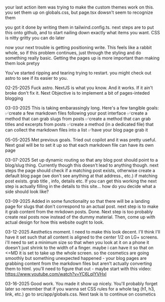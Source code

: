 your last action item was trying to make the custom themes work on this.
you set them up on globals.css, but page.tsx dowsn't seem to recognize them

you got it done by writing them in tailwind.config.ts. next steps are to put this onto github, and to start nailing down exactly what items you want. CSS is nitty gritty you can do later

now your next trouble is getting positioning write. This feels like a rabbit whole, so if this problem continues, just through the styling and do something really basic. Getting the pages up is more important than making them look pretyy

You've started ripping and tearing trying to restart. you might check out astro to see if its easier to you.

02-25-2025 Fuck astro. NextJS is what you know. And it works. If it ain't broke don't fix it. Next Objective is to implement a bit of pages-inteded blogging

03-03-2025 This is taking embarassingly long. Here's a few tangible goals:
✅create a few markdown files following your post interface
✅create a method that can grab slugs from posts
✅create a method that can grab titles and excerpts from posts
✅create a method (in a dedicated file) that can collect the markdown files into a list
✅have your blog page grab it

05-05-2025 Met previous goals. Tried out copilot and it was pretty useful. Next goal will be to set it up so that each markdown file can have its own page

03-07-2025 Set up dynamic routing so that any blog post should point to a blog/slug thing. Currently though this doesn't lead to anything though.
next steps
the page should check if a matching post exists, otherwise
create a default blog page (we don't see anything at that address., etc.)
if matching post exists.
grab title , info, details etc.
If you can get this working the next step is actually filling in the details to this site... how do you decide what a side should look like?

03-09-2025 Added in some functionality so that there will be a landing page for slugs that don't correspond to an actual post. next step is to make it grab content from the mrkdown posts.
Done. Next step is too probably create real posts now instead of the dummy material. Then, come up with actual design for how this website ought to look.

03-12-2025 Aesthetics moment. I need to make this look decent. I'll think I'll have it set such that all content is aligned to the center 1/2 on LG+ screens. i'll need to set a minimum size so that when you look at it on a phone it doesn't just shrink to the width of a finger. maybe i can have it so that on <=MD it is set to take up the whole screen.
so the cosmetics are going smoothly but something unexpected happened - your blog pages are grabbing content from the markdown files but aren't actually converting them to html. you'll need to figure that out - maybe start with this video: https://www.youtube.com/watch?v=YC6LqIYVHxI

03-16-2025 Good work. You made it show up nicely. You'll probably forget later so remember that if you wanna set CSS rules for a whole tag (h1, h3, link, etc.) go to src/app/globals.css. Next task is to continue on cosmetics
